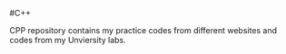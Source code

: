 #C++

CPP repository contains my practice codes from different websites and codes from my Unviersity labs. 
